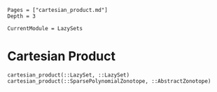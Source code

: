 ```@contents
Pages = ["cartesian_product.md"]
Depth = 3
```

```@meta
CurrentModule = LazySets
```

# Cartesian Product

```@docs
cartesian_product(::LazySet, ::LazySet)
cartesian_product(::SparsePolynomialZonotope, ::AbstractZonotope)
```
